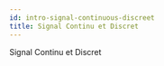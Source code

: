 ```yaml
---
id: intro-signal-continuous-discreet
title: Signal Continu et Discret
---
```


Signal Continu et Discret